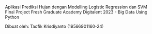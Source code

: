 Aplikasi Prediksi Hujan dengan Modelling Logistic Regression dan SVM
Final Project Fresh Graduate Academy Digitalent 2023 - Big Data Using Python

Dibuat oleh:
Taofik Krisdiyanto (19566901160-24)
